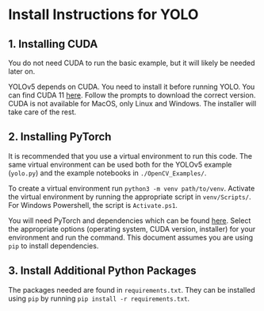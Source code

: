 # Install Instructions for YOLO

## 1. Installing CUDA

You do not need CUDA to run the basic example, but it will likely be needed later on.

YOLOv5 depends on CUDA. You need to install it before running YOLO. You can find CUDA 11 [here](https://developer.nvidia.com/cuda-downloads). Follow the prompts to download the correct version. CUDA is not available for MacOS, only Linux and Windows. The installer will take care of the rest.

## 2. Installing PyTorch

It is recommended that you use a virtual environment to run this code. The same virtual environment can be used both for the YOLOv5 example (`yolo.py`) and the example notebooks in `./OpenCV_Examples/`.

To create a virtual environment run `python3 -m venv path/to/venv`. Activate the virtual environment by running the appropriate script in `venv/Scripts/`. For Windows Powershell, the script is `Activate.ps1`.

You will need PyTorch and dependencies which can be found [here](https://pytorch.org/get-started/locally/). Select the appropriate options (operating system, CUDA version, installer) for your environment and run the command. This document assumes you are using `pip` to install dependencies.

## 3. Install Additional Python Packages

The packages needed are found in `requirements.txt`. They can be installed using `pip` by running `pip install -r requirements.txt`.
